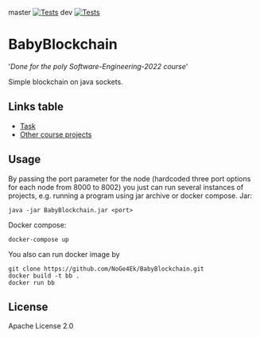 master 
[![Tests](https://github.com/NoGe4Ek/BabyBlockchain/actions/workflows/gradle-tests.yml/badge.svg?branch=master)](https://github.com/NoGe4Ek/telegram-notes-service/actions/workflows/gradle-tests.yml) 
dev
[![Tests](https://github.com/NoGe4Ek/BabyBlockchain/actions/workflows/gradle-tests.yml/badge.svg?branch=dev)](https://github.com/NoGe4Ek/telegram-notes-service/actions/workflows/gradle-tests.yml)
# BabyBlockchain
'_Done for the poly Software-Engineering-2022 course_'

Simple blockchain on java sockets.
## Links table
- [Task]
- [Other course projects]
## Usage
By passing the port parameter for the node (hardcoded three port options for each node from 8000 to 8002) you just can run several instances of projects, e.g. running a program using jar archive or docker compose.
Jar:
```
java -jar BabyBlockchain.jar <port>
```
Docker compose:
```
docker-compose up
```
You also can run docker image by
``` 
git clone https://github.com/NoGe4Ek/BabyBlockchain.git
docker build -t bb .
docker run bb
```
## License
Apache License 2.0

[Task]: <https://github.com/SemenMartynov/Software-Engineering-2022/blob/main/NetworkProgrammingTask.md>
[Other course projects]: <https://github.com/SemenMartynov/Software-Engineering-2022/issues>